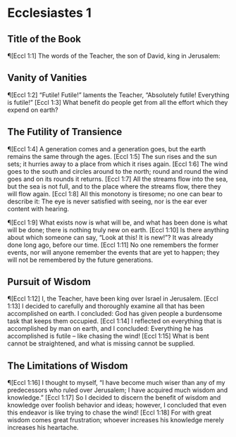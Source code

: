 # Ecclesiastes 1

## Title of the Book
¶[Eccl 1:1] The words of the Teacher, the son of David, king in Jerusalem:

## Vanity of Vanities
¶[Eccl 1:2] “Futile! Futile!” laments the Teacher, “Absolutely futile! Everything is futile!”
[Eccl 1:3] What benefit do people get from all the effort which they expend on earth?

## The Futility of Transience
¶[Eccl 1:4] A generation comes and a generation goes, but the earth remains the same through the ages.
[Eccl 1:5] The sun rises and the sun sets; it hurries away to a place from which it rises again.
[Eccl 1:6] The wind goes to the south and circles around to the north; round and round the wind goes and on its rounds it returns.
[Eccl 1:7] All the streams flow into the sea, but the sea is not full, and to the place where the streams flow, there they will flow again.
[Eccl 1:8] All this monotony is tiresome; no one can bear to describe it: The eye is never satisfied with seeing, nor is the ear ever content with hearing.

¶[Eccl 1:9] What exists now is what will be, and what has been done is what will be done; there is nothing truly new on earth.
[Eccl 1:10] Is there anything about which someone can say, “Look at this! It is new!”? It was already done long ago, before our time.
[Eccl 1:11] No one remembers the former events, nor will anyone remember the events that are yet to happen; they will not be remembered by the future generations.

## Pursuit of Wisdom
¶[Eccl 1:12] I, the Teacher, have been king over Israel in Jerusalem.
[Eccl 1:13] I decided to carefully and thoroughly examine all that has been accomplished on earth. I concluded: God has given people a burdensome task that keeps them occupied.
[Eccl 1:14] I reflected on everything that is accomplished by man on earth, and I concluded: Everything he has accomplished is futile – like chasing the wind!
[Eccl 1:15] What is bent cannot be straightened, and what is missing cannot be supplied.

## The Limitations of Wisdom
¶[Eccl 1:16] I thought to myself, “I have become much wiser than any of my predecessors who ruled over Jerusalem; I have acquired much wisdom and knowledge.”
[Eccl 1:17] So I decided to discern the benefit of wisdom and knowledge over foolish behavior and ideas; however, I concluded that even this endeavor is like trying to chase the wind!
[Eccl 1:18] For with great wisdom comes great frustration; whoever increases his knowledge merely increases his heartache.
